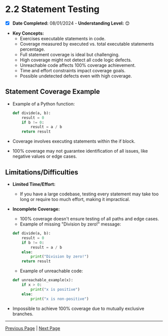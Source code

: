 # 2.2 Statement Testing

- [x] **Date Completed:** 08/01/2024 - **Understanding Level:** 😊

- **Key Concepts:**
  - Exercises executable statements in code.
  - Coverage measured by executed vs. total executable statements percentage.
  - Full statement coverage is ideal but challenging.
  - High coverage might not detect all code logic defects.
  - Unreachable code affects 100% coverage achievement.
  - Time and effort constraints impact coverage goals.
  - Possible undetected defects even with high coverage.

## Statement Coverage Example

- Example of a Python function:

  ```python
  def divide(a, b):
      result = 0
      if b != 0:
          result = a / b
      return result
  ```

- Coverage involves executing statements within the if block.
- 100% coverage may not guarantee identification of all issues, like negative values or edge cases.

## Limitations/Difficulties

- **Limited Time/Effort:**
  - If you have a large codebase, testing every statement may take too long or require too much effort, making it impractical.
- **Incomplete Coverage:**

  - 100% coverage doesn't ensure testing of all paths and edge cases.
  - Example of missing "Division by zero!" message:

  ```python
  def divide(a, b):
      result = 0
      if b != 0:
          result = a / b
      else:
          print("Division by zero!")
      return result
  ```

  - Example of unreachable code:

  ```python
  def unreachable_example(x):
      if x > 0:
          print("x is positive")
      else:
          print("x is non-positive")
  ```

- Impossible to achieve 100% coverage due to mutually exclusive branches.

---

[Previous Page](2.1-introduction.md) | [Next Page](2.3-decision-testing.md)
